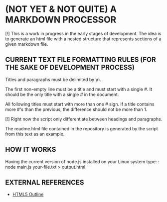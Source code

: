# (NOT YET & NOT QUITE) A MARKDOWN PROCESSOR

[!] This is a work in progress in the early stages of development.
The idea is to generate an html file with a nested structure that represents 
sections of a given markdown file.

## CURRENT TEXT FILE FORMATTING RULES (FOR THE SAKE OF DEVELOPMENT PROCESS)

Titles and paragraphs must be delimited by \n.

The first non-empty line must be a title and must start with a single #.
It should be the only title with a single # in the document.

All following titles must start with more than one # sign.
If a title contains more #'s than the previous, the difference should not be more than 1.

[!] Right now the script only differentiate between headings and paragraphs.

The readme.html file contained in the repository is generated by the script 
from this text as an example.

## HOW IT WORKS

Having the current version of node.js installed on your Linux system type:
: node main.js your-file.txt > output.html

## EXTERNAL REFERENCES 

- [HTML5 Outline](https://developer.mozilla.org/en-US/docs/Web/Guide/HTML/Using_HTML_sections_and_outlines#The_HTML5_outline_algorithm)


